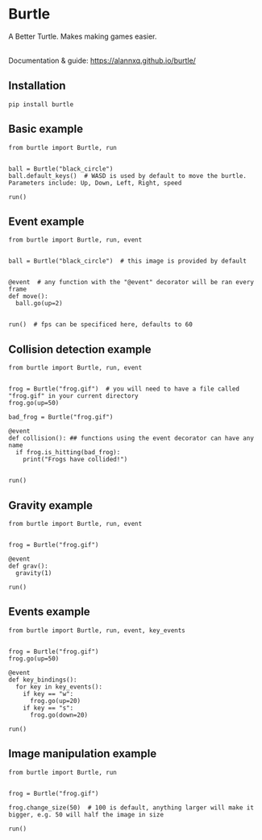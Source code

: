 # Burtle 

A Better Turtle. Makes making games easier. <br><br> 

Documentation & guide: https://alannxq.github.io/burtle/

## Installation

```Py
pip install burtle 
```

## Basic example

```Py
from burtle import Burtle, run


ball = Burtle("black_circle")
ball.default_keys()  # WASD is used by default to move the burtle. Parameters include: Up, Down, Left, Right, speed

run()
```

## Event example

```Py
from burtle import Burtle, run, event


ball = Burtle("black_circle")  # this image is provided by default 


@event  # any function with the "@event" decorator will be ran every frame
def move():
  ball.go(up=2)


run()  # fps can be specificed here, defaults to 60
```

## Collision detection example

```Py
from burtle import Burtle, run, event


frog = Burtle("frog.gif")  # you will need to have a file called "frog.gif" in your current directory
frog.go(up=50)

bad_frog = Burtle("frog.gif")

@event
def collision(): ## functions using the event decorator can have any name
  if frog.is_hitting(bad_frog):
    print("Frogs have collided!")


run()
```

## Gravity example

```Py
from burtle import Burtle, run, event


frog = Burtle("frog.gif")

@event
def grav():
  gravity(1)

run()
```

## Events example

```Py
from burtle import Burtle, run, event, key_events


frog = Burtle("frog.gif")
frog.go(up=50)
      
@event
def key_bindings():
  for key in key_events():
    if key == "w":
      frog.go(up=20)
    if key == "s":
      frog.go(down=20)

run()
```

## Image manipulation example

```Py
from burtle import Burtle, run


frog = Burtle("frog.gif")

frog.change_size(50)  # 100 is default, anything larger will make it bigger, e.g. 50 will half the image in size
      
run()
```


